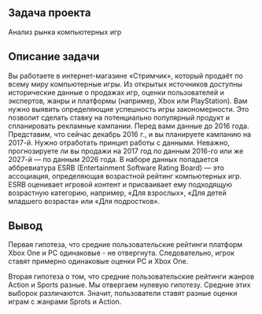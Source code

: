 ## Задача проекта

Анализ рынка компьютерных игр

## Описание задачи

Вы работаете в интернет-магазине «Стримчик», который продаёт по всему миру компьютерные игры. Из открытых источников доступны исторические данные о продажах игр, оценки 
пользователей и экспертов, жанры и платформы (например, Xbox или PlayStation). Вам нужно выявить определяющие успешность игры закономерности. Это позволит сделать ставку на 
потенциально популярный продукт и спланировать рекламные кампании. Перед вами данные до 2016 года. Представим, что сейчас декабрь 2016 г., и вы планируете кампанию на 2017-й. 
Нужно отработать принцип работы с данными. Неважно, прогнозируете ли вы продажи на 2017 год по данным 2016-го или же 2027-й — по данным 2026 года. В наборе данных попадается 
аббревиатура ESRB (Entertainment Software Rating Board) — это ассоциация, определяющая возрастной рейтинг компьютерных игр. ESRB оценивает игровой контент и присваивает ему 
подходящую возрастную категорию, например, «Для взрослых», «Для детей младшего возраста» или «Для подростков».

## Вывод

Первая гипотеза, что средние пользовательские рейтинги платформ Xbox One и PC одинаковые - не отвергнута. Следовательно, игрок ставят примерно одинаковые оценки PC и Xbox One.

Вторая гипотеза о том, что средние пользовательские рейтинги жанров Action и Sports разные. Мы отвергаем нулевую гипотезу. Средние этих выборок различаются. Значит, пользователи ставят разные оценки играм с жанрами Sprots и Action.
